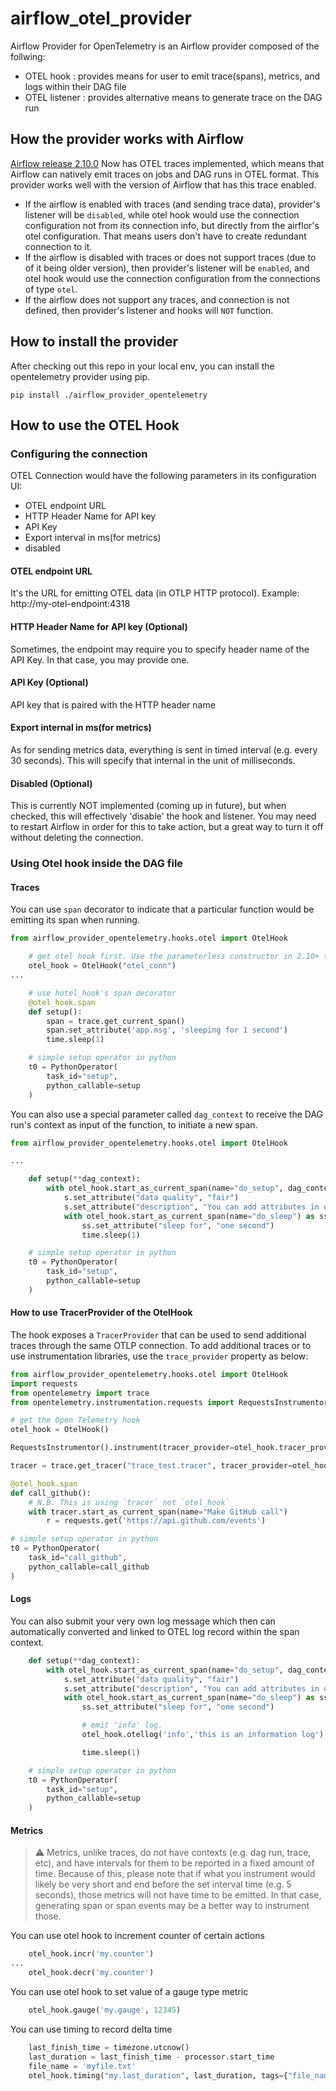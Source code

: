 # airflow_otel_provider
Airflow Provider for OpenTelemetry is an Airflow provider composed of the follwing:
- OTEL hook : provides means for user to emit trace(spans), metrics, and logs within their DAG file
- OTEL listener : provides alternative means to generate trace on the DAG run

## How the provider works with Airflow
[Airflow release 2.10.0](https://airflow.apache.org/docs/apache-airflow/2.10.0/release_notes.html#opentelemetry-traces-for-apache-airflow-37948) Now has OTEL traces implemented, which means that Airflow can natively emit traces on jobs and DAG runs in OTEL format. This provider works well with the version of Airflow that has this trace enabled.

- If the airflow is enabled with traces (and sending trace data), provider's listener will be `disabled`, while otel hook would use the connection configuration not from its connection info, but directly from the airflor's otel configuration. That means users don't have to create redundant connection to it.
- If the airflow is disabled with traces or does not support traces (due to of it being older version), then provider's listener will be `enabled`, and otel hook would use the connection configuration from the connections of type `otel`.
- If the airflow does not support any traces, and connection is not defined, then provider's listener and hooks will `NOT` function.

## How to install the provider
After checking out this repo in your local env, you can install the opentelemetry provider using pip.
```
pip install ./airflow_provider_opentelemetry
```

## How to use the OTEL Hook

### Configuring the connection

OTEL Connection would have the following parameters in its configuration UI:

- OTEL endpoint URL
- HTTP Header Name for API key
- API Key
- Export interval in ms(for metrics)
- disabled

#### OTEL endpoint URL
It's the URL for emitting OTEL data (in OTLP HTTP protocol). Example: http://my-otel-endpoint:4318

#### HTTP Header Name for API key (Optional)
Sometimes, the endpoint may require you to specify header name of the API Key. In that case, you may provide one.

#### API Key (Optional)
API key that is paired with the HTTP header name

#### Export internal in ms(for metrics)
As for sending metrics data, everything is sent in timed interval (e.g. every 30 seconds). This will specify that internal
in the unit of milliseconds.

#### Disabled (Optional)
This is currently NOT implemented (coming up in future), but when checked, this will effectively 'disable' the hook and listener.
You may need to restart Airflow in order for this to take action, but a great way to turn it off without deleting the connection.

### Using Otel hook inside the DAG file

#### Traces

You can use `span` decorator to indicate that a particular function would be emitting its span when running.

```python
from airflow_provider_opentelemetry.hooks.otel import OtelHook

    # get otel hook first. Use the parameterless constructor in 2.10+ to share the server's OTLP config.
    otel_hook = OtelHook("otel_conn")
...

    # use hotel_hook's span decorator
    @otel_hook.span
    def setup():
        span = trace.get_current_span()
        span.set_attribute('app.msg', 'sleeping for 1 second')
        time.sleep(1)

    # simple setup operator in python
    t0 = PythonOperator(
        task_id="setup",
        python_callable=setup
    )

```

You can also use a special parameter called `dag_context` to receive the DAG run's context as input of the function, to initiate a new span.

```python
from airflow_provider_opentelemetry.hooks.otel import OtelHook

...

    def setup(**dag_context):
        with otel_hook.start_as_current_span(name="do_setup", dag_context=dag_context) as s:
            s.set_attribute("data quality", "fair")
            s.set_attribute("description", "You can add attributes in otel hook to have business or data specific details on top of existing task instnace span.")
            with otel_hook.start_as_current_span(name="do_sleep") as ss:
                ss.set_attribute("sleep for", "one second")
                time.sleep(1)

    # simple setup operator in python
    t0 = PythonOperator(
        task_id="setup",
        python_callable=setup
    )
```

#### How to use TracerProvider of the OtelHook
The hook exposes a `TracerProvider` that can be used to send additional traces through the same OTLP connection. To add additional traces or to use instrumentation libraries, use the `trace_provider` property as below:

```python
from airflow_provider_opentelemetry.hooks.otel import OtelHook
import requests
from opentelemetry import trace
from opentelemetry.instrumentation.requests import RequestsInstrumentor

# get the Open Telemetry hook
otel_hook = OtelHook()

RequestsInstrumentor().instrument(tracer_provider=otel_hook.tracer_provider)

tracer = trace.get_tracer("trace_test.tracer", tracer_provider=otel_hook.tracer_provider)

@otel_hook.span
def call_github():
    # N.B. This is using `tracer` not `otel_hook` 
    with tracer.start_as_current_span(name="Make GitHub call")
        r = requests.get('https://api.github.com/events')

# simple setup operator in python
t0 = PythonOperator(
    task_id="call_github",
    python_callable=call_github
)
```

#### Logs

You can also submit your very own log message which then can automatically converted and linked to OTEL log record within the span context.

```python
    def setup(**dag_context):
        with otel_hook.start_as_current_span(name="do_setup", dag_context=dag_context) as s:
            s.set_attribute("data quality", "fair")
            s.set_attribute("description", "You can add attributes in otel hook to have business or data specific details on top of existing task instnace span.")
            with otel_hook.start_as_current_span(name="do_sleep") as ss:
                ss.set_attribute("sleep for", "one second")

                # emit 'info' log.
                otel_hook.otellog('info','this is an information log')

                time.sleep(1)

    # simple setup operator in python
    t0 = PythonOperator(
        task_id="setup",
        python_callable=setup
    )
```

#### Metrics

> ⚠️ Metrics, unlike traces, do not have contexts (e.g. dag run, trace, etc), and have intervals for them to be reported in a fixed amount of time. Because of this, please note that if what you instrument would likely be very short and end before the set interval time (e.g. 5 seconds), those metrics will not have time to be emitted. In that case, generating span or span events may be a better way to instrument those.

You can use otel hook to increment counter of certain actions
```python
    otel_hook.incr('my.counter')
...
    otel_hook.decr('my.counter')
```

You can use otel hook to set value of a gauge type metric
```python
    otel_hook.gauge('my.gauge', 12345)
```

You can use timing to record delta time
```python
    last_finish_time = timezone.utcnow()
    last_duration = last_finish_time - processor.start_time
    file_name = 'myfile.txt'
    otel_hook.timing("my.last_duration", last_duration, tags={"file_name": file_name})
```
